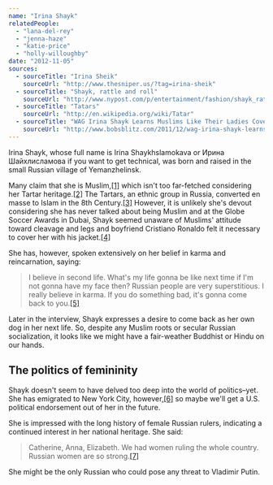 ```yaml
---
name: "Irina Shayk"
relatedPeople:
  - "lana-del-rey"
  - "jenna-haze"
  - "katie-price"
  - "holly-willoughby"
date: "2012-11-05"
sources:
  - sourceTitle: "Irina Sheik"
    sourceUrl: "http://www.thesniper.us/?tag=irina-sheik"
  - sourceTitle: "Shayk, rattle and roll"
    sourceUrl: "http://www.nypost.com/p/entertainment/fashion/shayk_rattle_and_roll_FfOgWVfOx3EEnQuHcc307I"
  - sourceTitle: "Tatars"
    sourceUrl: "http://en.wikipedia.org/wiki/Tatar"
  - sourceTitle: "WAG Irina Shayk Learns Muslims Like Their Ladies Covered Up"
    sourceUrl: "http://www.bobsblitz.com/2011/12/wag-irina-shayk-learns-muslims-like.html"
---
```


Irina Shayk, whose full name is Irina Shaykhslamokava or Ирина Шайхлисламова if you want to get technical, was born and raised in the small Russian village of Yemanzhelinsk.

Many claim that she is Muslim,<a class="source-citation" href="#http://www.thesniper.us/?tag=irina-sheik" title="Irina Sheik">[1]</a> which isn't too far-fetched considering her Tartar heritage.<a class="source-citation" href="#http://www.nypost.com/p/entertainment/fashion/shayk_rattle_and_roll_FfOgWVfOx3EEnQuHcc307I" title="Shayk, rattle and roll">[2]</a> The Tartars, an ethnic group in Russia, converted en masse to Islam in the 8th Century.<a class="source-citation" href="#http://en.wikipedia.org/wiki/Tatar" title="Tatars">[3]</a> However, it is unlikely she's devout considering she has never talked about being Muslim and at the Globe Soccer Awards in Dubai, Shayk seemed unaware of Muslims' attitude toward cleavage and legs and boyfriend Cristiano Ronaldo felt it necessary to cover her with his jacket.<a class="source-citation" href="#http://www.bobsblitz.com/2011/12/wag-irina-shayk-learns-muslims-like.html" title="WAG Irina Shayk Learns Muslims Like Their Ladies Covered Up">[4]</a>

She has, however, spoken extensively on her belief in karma and reincarnation, saying:

>I believe in second life. What's my life gonna be like next time if I'm not gonna have my face then? Russian people are very superstitious. I really believe in karma. If you do something bad, it's gonna come back to you.<a class="source-citation" href="#http://www.nypost.com/p/entertainment/fashion/shayk_rattle_and_roll_FfOgWVfOx3EEnQuHcc307I" title="Shayk, rattle and roll">[5]</a>

Later in the interview, Shayk expresses a desire to come back as her own dog in her next life. So, despite any Muslim roots or secular Russian socialization, it looks like we might have a fair-weather Buddhist or Hindu on our hands.


## The politics of femininity

Shayk doesn't seem to have delved too deep into the world of politics–yet. She has emigrated to New York City, however,<a class="source-citation" href="#http://www.nypost.com/p/entertainment/fashion/shayk_rattle_and_roll_FfOgWVfOx3EEnQuHcc307I" title="Shayk, rattle and roll">[6]</a> so maybe we'll get a U.S. political endorsement out of her in the future.

She is impressed with the long history of female Russian rulers, indicating a continued interest in her national heritage. She said:

>Catherine, Anna, Elizabeth. We had women ruling the whole country. Russian women are so strong.<a class="source-citation" href="#http://www.nypost.com/p/entertainment/fashion/shayk_rattle_and_roll_FfOgWVfOx3EEnQuHcc307I" title="Shayk, rattle and roll">[7]</a>

She might be the only Russian who could pose any threat to Vladimir Putin.